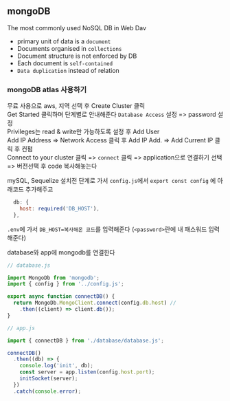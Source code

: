 ## mongoDB

The most commonly used NoSQL DB in Web Dav

- primary unit of data is a `document`
- Documents organised in `collections`
- Document structure is not enforced by DB
- Each document is `self-contained`
- `Data duplication` instead of relation

### mongoDB atlas 사용하기

무료 사용으로 aws, 지역 선택 후 Create Cluster 클릭  
Get Started 클릭하며 단계별로 안내해준다 `Database Access` 설정 => password 설정  
Privileges는 read & write만 가능하도록 설정 후 Add User  
Add IP Address => Network Access 클릭 후 Add IP Add. => Add Current IP 클릭 후 컨펌  
Connect to your cluster 클릭 => `connect` 클릭 => application으로 연결하기 선택 => 버전선택 후 code 복사해놓는다

mySQL, Sequelize 설치전 단계로 가서 `config.js`에서 `export const config` 에 아래코드 추가해주고

```js
  db: {
    host: required('DB_HOST'),
  },
```

`.env`에 가서 `DB_HOST=복사해온 코드`를 입력해준다 (`<password>`란에 내 패스워드 입력해준다)

database와 app에 mongodb를 연결한다

```js
// database.js

import MongoDb from 'mongodb';
import { config } from '../config.js';

export async function connectDB() {
  return MongoDb.MongoClient.connect(config.db.host) //
    .then((client) => client.db());
}
```

```js
// app.js

import { connectDB } from './database/database.js';

connectDB()
  .then((db) => {
    console.log('init', db);
    const server = app.listen(config.host.port);
    initSocket(server);
  })
  .catch(console.error);
```

